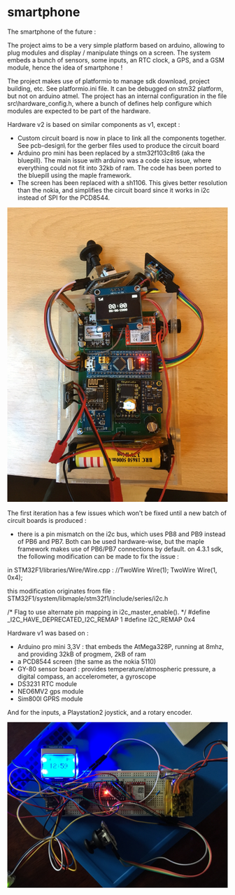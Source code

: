 # smartphone
The smartphone of the future :

The project aims to be a very simple platform based on arduino, allowing to plug modules and display / manipulate things on a screen.
The system embeds a bunch of sensors, some inputs, an RTC clock, a GPS, and a GSM module, hence the idea of smartphone !

The project makes use of platformio to manage sdk download, project building, etc. See platformio.ini file. It can be debugged on stm32 platform, but not on arduino atmel.
The project has an internal configuration in the file src\hardware_config.h, where a bunch of defines help configure which modules are expected to be part of the hardware.

Hardware v2 is based on similar components as v1, except :
* Custom circuit board is now in place to link all the components together. See pcb-design\ for the gerber files used to produce the circuit board
* Arduino pro mini has been replaced by a stm32f103c8t6 (aka the bluepill). The main issue with arduino was a code size issue, where everything could not fit into 32kb of ram. The code has been ported to the bluepill using the maple framework.
* The screen has been replaced with a sh1106. This gives better resolution than the nokia, and simplifies the circuit board since it works in i2c instead of SPI for the PCD8544.

![](./hardware-v2.jpg)

The first iteration has a few issues which won't be fixed until a new batch of circuit boards is produced :
* there is a pin mismatch on the i2c bus, which uses PB8 and PB9 instead of PB6 and PB7. Both can be used hardware-wise, but the maple framework makes use of PB6/PB7 connections by default.
on 4.3.1 sdk, the following modification can be made to fix the issue :

in STM32F1/libraries/Wire/Wire.cpp :
//TwoWire Wire(1);
TwoWire Wire(1, 0x4);

this modification originates from file :
STM32F1/system/libmaple/stm32f1/include/series/i2c.h

/* Flag to use alternate pin mapping in i2c_master_enable(). */
#define _I2C_HAVE_DEPRECATED_I2C_REMAP 1
#define I2C_REMAP 0x4

Hardware v1 was based on :
- Arduino pro mini 3,3V : that embeds the AtMega328P, running at 8mhz, and providing 32kB of progmem, 2kB of ram
- a PCD8544 screen (the same as the nokia 5110)
- GY-80 sensor board : provides temperature/atmospheric pressure, a digital compass, an accelerometer, a gyroscope
- DS3231 RTC module
- NEO6MV2 gps module
- Sim800l GPRS module

And for the inputs, a Playstation2 joystick, and a rotary encoder.

![](./hardware.jpg)

 
